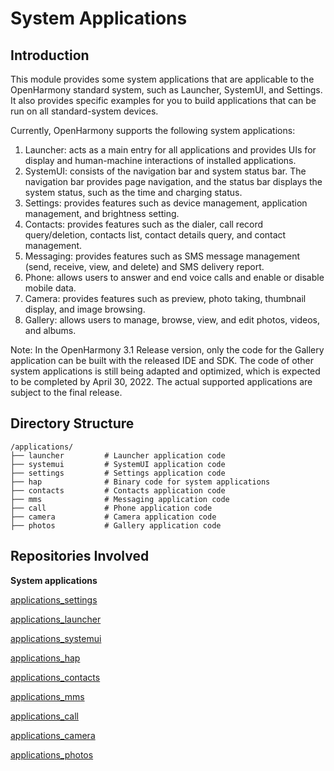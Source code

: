 # System Applications<a name="ZH-CN_TOPIC_0000001103601750"></a>

## Introduction<a name="section663544819225"></a>

This module provides some system applications that are applicable to the OpenHarmony standard system, such as Launcher, SystemUI, and Settings. It also provides specific examples for you to build applications that can be run on all standard-system devices.

Currently, OpenHarmony supports the following system applications:

1.  Launcher: acts as a main entry for all applications and provides UIs for display and human-machine interactions of installed applications.
2.  SystemUI: consists of the navigation bar and system status bar. The navigation bar provides page navigation, and the status bar displays the system status, such as the time and charging status.
3.  Settings: provides features such as device management, application management, and brightness setting.
4.  Contacts: provides features such as the dialer, call record query/deletion, contacts list, contact details query, and contact management.
5.  Messaging: provides features such as SMS message management (send, receive, view, and delete) and SMS delivery report.
6.  Phone: allows users to answer and end voice calls and enable or disable mobile data.
7.  Camera: provides features such as preview, photo taking, thumbnail display, and image browsing.
8.  Gallery: allows users to manage, browse, view, and edit photos, videos, and albums.

Note:
In the OpenHarmony 3.1 Release version, only the code for the Gallery application can be built with the released IDE and SDK. The code of other system applications is still being adapted and optimized, which is expected to be completed by April 30, 2022. The actual supported applications are subject to the final release.

## Directory Structure<a name="section161941989596"></a>

```
/applications/
├── launcher         # Launcher application code
├── systemui         # SystemUI application code
├── settings         # Settings application code
├── hap              # Binary code for system applications
├── contacts         # Contacts application code
├── mms              # Messaging application code
├── call             # Phone application code
├── camera           # Camera application code
├── photos           # Gallery application code
```

## Repositories Involved<a name="section1371113476307"></a>

**System applications**

[applications\_settings](https://gitee.com/openharmony/applications_settings)

[applications\_launcher](https://gitee.com/openharmony/applications_launcher)

[applications\_systemui](https://gitee.com/openharmony/applications_systemui)

[applications\_hap](https://gitee.com/openharmony/applications_hap)

[applications\_contacts](https://gitee.com/openharmony/applications_contacts)

[applications\_mms](https://gitee.com/openharmony/applications_mms)

[applications\_call](https://gitee.com/openharmony/applications_call)

[applications\_camera](https://gitee.com/openharmony/applications_camera)

[applications\_photos](https://gitee.com/openharmony/applications_photos)
